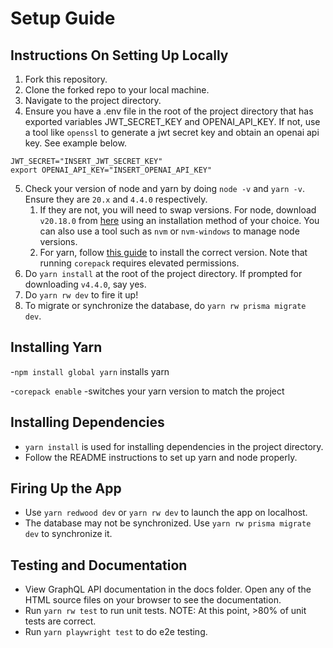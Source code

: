 # Setup Guide

## Instructions On Setting Up Locally
1. Fork this repository.
2. Clone the forked repo to your local machine.
3. Navigate to the project directory.
4. Ensure you have a .env file in the root of the project directory that has exported variables JWT_SECRET_KEY and OPENAI_API_KEY. If not, use a tool like `openssl` to generate a jwt secret key and obtain an openai api key. See example below.
```
JWT_SECRET="INSERT_JWT_SECRET_KEY"
export OPENAI_API_KEY="INSERT_OPENAI_API_KEY"
```
5. Check your version of node and yarn by doing `node -v` and `yarn -v`. Ensure they are `20.x` and `4.4.0` respectively.
    1. If they are not, you will need to swap versions. For node, download `v20.18.0` from [here](https://nodejs.org/en/download/package-manager) using an installation method of your choice. You can also use a tool such as `nvm` or `nvm-windows` to manage node versions.
    2. For yarn, follow [this guide](https://docs.redwoodjs.com/docs/how-to/using-yarn/) to install the correct version. Note that running `corepack` requires elevated permissions.
6. Do `yarn install` at the root of the project directory. If prompted for downloading `v4.4.0`, say yes.
7. Do `yarn rw dev` to fire it up!
8. To migrate or synchronize the database, do `yarn rw prisma migrate dev`.


## Installing Yarn
-`npm install global yarn` installs yarn

-`corepack enable` -switches your yarn version to match the project


## Installing Dependencies

- `yarn install` is used for installing dependencies in the project directory.
- Follow the README instructions to set up yarn and node properly.

## Firing Up the App

- Use `yarn redwood dev` or `yarn rw dev` to launch the app on localhost.
- The database may not be synchronized. Use `yarn rw prisma migrate dev` to synchronize it.

## Testing and Documentation

- View GraphQL API documentation in the docs folder. Open any of the HTML source files on your browser to see the documentation.
- Run `yarn rw test` to run unit tests. NOTE: At this point, >80% of unit tests are correct.
- Run `yarn playwright test` to do e2e testing.
